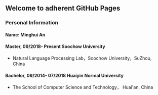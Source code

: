 ## Welcome to adherent GitHub Pages


### Personal Information

#### Name: Minghui An

#### Master, 09/2018- Present Soochow University

- Natural Language Processing Lab，Soochow University，SuZhou, China

#### Bachelor, 09/2014- 07/2018 Huaiyin Normal University

- The School of Computer Science and Technology， Huai'an, China




